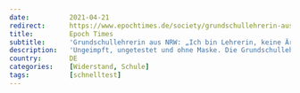 ```yaml
---
date:          2021-04-21
redirect:      https://www.epochtimes.de/society/grundschullehrerin-aus-nrw-ich-bin-lehrerin-keine-aerztin-ich-mach-da-nicht-mit-a3495352.html
title:         Epoch Times
subtitle:      'Grundschullehrerin aus NRW: „Ich bin Lehrerin, keine Ärztin! Ich mach da nicht mit!“'
description:   'Ungeimpft, ungetestet und ohne Maske. Die Grundschullehrerin Nina* fühlt sich, so sagt sie, als „Alien“ an ihrer Schule. Schon längst ist sie mit ihren Ansichten ins Abseits des Kollegiums gerückt, weil sie die Corona-Politik der Regierung nicht mitträgt. In ihrer Remonstrationsschrift begründet sie, warum sie Bedenken gegen die Corona-Tests hat und sich weigert, ihre Schüler zum Corona-Selbsttest anzuleiten.'
country:       DE
categories:    [Widerstand, Schule]
tags:          [schnelltest]
---
```

